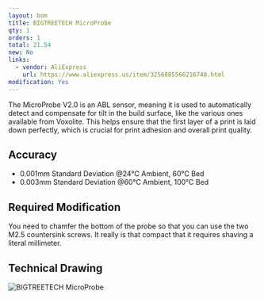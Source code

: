 ```yaml
---
layout: bom
title: BIGTREETECH MicroProbe
qty: 1
orders: 1
total: 21.54
new: No
links:
  - vendor: AliExpress
    url: https://www.aliexpress.us/item/3256805566216748.html
modification: Yes
---
```


The MicroProbe V2.0 is an ABL sensor, meaning it is used to automatically detect and compensate for tilt in the build
surface, like the various ones available from Voxolite. This helps ensure that the first layer of a print is laid down
perfectly, which is crucial for print adhesion and overall print quality.

## Accuracy

- 0.001mm Standard Deviation @24℃ Ambient, 60℃ Bed
- 0.003mm Standard Deviation @60℃ Ambient, 100℃ Bed

## Required Modification

You need to chamfer the bottom of the probe so that you can use the two M2.5 countersink screws. It really is that
compact that it requires shaving a literal millimeter.

## Technical Drawing

![BIGTREETECH MicroProbe](https://cdn.shopify.com/s/files/1/1619/4791/files/1_7524321e-f03e-4d21-b846-04d5ef018ddc.jpg?v=1694521676)
